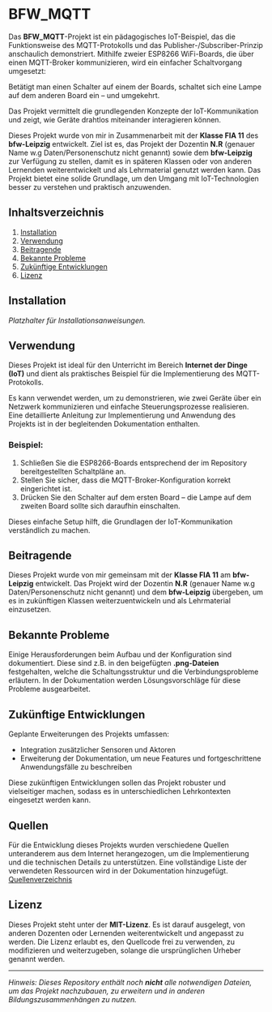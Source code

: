 # BFW_MQTT

Das **BFW_MQTT**-Projekt ist ein pädagogisches IoT-Beispiel, das die Funktionsweise des MQTT-Protokolls und das Publisher-/Subscriber-Prinzip anschaulich demonstriert. 
Mithilfe zweier ESP8266 WiFi-Boards, die über einen MQTT-Broker kommunizieren, wird ein einfacher Schaltvorgang umgesetzt: 

Betätigt man einen Schalter auf einem der Boards, schaltet sich eine Lampe auf dem anderen Board ein – und umgekehrt. 

Das Projekt vermittelt die grundlegenden Konzepte der IoT-Kommunikation und zeigt, wie Geräte drahtlos miteinander interagieren können.

Dieses Projekt wurde von mir in Zusammenarbeit mit der **Klasse FIA 11** des **bfw-Leipzig** entwickelt. Ziel ist es, 
das Projekt der Dozentin **N.R** (genauer Name w.g Daten/Personenschutz nicht genannt) sowie dem **bfw-Leipzig** zur Verfügung zu stellen, 
damit es in späteren Klassen oder von anderen Lernenden weiterentwickelt und als Lehrmaterial genutzt werden kann. 
Das Projekt bietet eine solide Grundlage, um den Umgang mit IoT-Technologien besser zu verstehen und praktisch anzuwenden.


## Inhaltsverzeichnis

1. [Installation](#installation)
2. [Verwendung](#verwendung)
3. [Beitragende](#beitragende)
4. [Bekannte Probleme](#bekannte-probleme)
5. [Zukünftige Entwicklungen](#zukünftige-entwicklungen)
6. [Lizenz](#lizenz)

## Installation

*Platzhalter für Installationsanweisungen.*

## Verwendung

Dieses Projekt ist ideal für den Unterricht im Bereich **Internet der Dinge (IoT)** und dient als praktisches Beispiel 
für die Implementierung des MQTT-Protokolls. 

Es kann verwendet werden, um zu demonstrieren, wie zwei Geräte über ein Netzwerk kommunizieren und einfache Steuerungsprozesse realisieren. 
Eine detaillierte Anleitung zur Implementierung und Anwendung des Projekts ist in der begleitenden Dokumentation enthalten.


### Beispiel:

1. Schließen Sie die ESP8266-Boards entsprechend der im Repository bereitgestellten Schaltpläne an.
2. Stellen Sie sicher, dass die MQTT-Broker-Konfiguration korrekt eingerichtet ist.
3. Drücken Sie den Schalter auf dem ersten Board – die Lampe auf dem zweiten Board sollte sich daraufhin einschalten.

Dieses einfache Setup hilft, die Grundlagen der IoT-Kommunikation verständlich zu machen.

## Beitragende

Dieses Projekt wurde von mir gemeinsam mit der **Klasse FIA 11** am **bfw-Leipzig** entwickelt. Das Projekt wird der Dozentin **N.R** (genauer Name w.g Daten/Personenschutz nicht genannt) und dem **bfw-Leipzig** übergeben, 
um es in zukünftigen Klassen weiterzuentwickeln und als Lehrmaterial einzusetzen.

## Bekannte Probleme

Einige Herausforderungen beim Aufbau und der Konfiguration sind dokumentiert. 
Diese sind z.B. in den beigefügten **.png-Dateien** festgehalten, welche die Schaltungsstruktur und die Verbindungsprobleme erläutern. 
In der Dokumentation werden Lösungsvorschläge für diese Probleme ausgearbeitet.

## Zukünftige Entwicklungen

Geplante Erweiterungen des Projekts umfassen:
- Integration zusätzlicher Sensoren und Aktoren
- Erweiterung der Dokumentation, um neue Features und fortgeschrittene Anwendungsfälle zu beschreiben

Diese zukünftigen Entwicklungen sollen das Projekt robuster und vielseitiger machen, sodass es in unterschiedlichen Lehrkontexten eingesetzt werden kann.

## Quellen

Für die Entwicklung dieses Projekts wurden verschiedene Quellen unteranderem aus dem Internet herangezogen, um die Implementierung und die technischen Details zu unterstützen. Eine vollständige Liste der verwendeten Ressourcen wird in der Dokumentation hinzugefügt.
[Quellenverzeichnis](./source.md)

## Lizenz

Dieses Projekt steht unter der **MIT-Lizenz**. Es ist darauf ausgelegt, von anderen Dozenten oder Lernenden weiterentwickelt und angepasst zu werden. 
Die Lizenz erlaubt es, den Quellcode frei zu verwenden, zu modifizieren und weiterzugeben, solange die ursprünglichen Urheber genannt werden.

---

*Hinweis: Dieses Repository enthält noch **nicht** alle notwendigen Dateien, um das Projekt nachzubauen, zu erweitern und in anderen Bildungszusammenhängen zu nutzen.*
